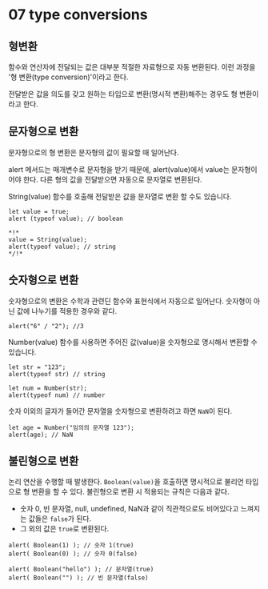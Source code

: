 # 07 type conversions
## 형변환
함수와 연산자에 전달되는 값은 대부분 적절한 자료형으로 자동 변환된다. 이런 과정을 '형 변환(type conversion)'이라고 한다.

전달받은 값을 의도를 갖고 원하는 타입으로 변환(명시적 변환)해주는 경우도 형 변환이라고 한다.

## 문자형으로 변환
문자형으로의 형 변환은 문자형의 값이 필요할 때 일어난다.

alert 메서드는 매개변수로 문자형을 받기 때문에, alert(value)에서 value는 문자형이어야 한다. 다른 형의 값을 전달받으면 자동으로 문자열로 변환된다.

String(value) 함수를 호출해 전달받은 값을 문자열로 변환 할 수도 있습니다.
```
let value = true;
alert (typeof value); // boolean

*!*
value = String(value);
alert(typeof value); // string
*/!*
```
## 숫자형으로 변환
숫자형으로의 변환은 수학과 관련딘 함수와 표현식에서 자동으로 일어난다.
숫자형이 아닌 값에 나누기를 적용한 경우와 같다.

```
alert("6" / "2"); //3
```
Number(value) 함수를 사용하면 주어진 값(value)을 숫자형으로 명시해서 변환할 수 있습니다.
```
let str = "123";
alert(typeof str) // string

let num = Number(str);
alert(typeof num) // number
```
숫자 이외의 글자가 들어간 문자열을 숫자형으로 변환하려고 하면 `NaN`이 된다.
```
let age = Number("임의의 문자열 123");
alert(age); // NaN
```
## 불린형으로 변환
논리 연산을 수행할 때 발생한다. `Boolean(value)`을 호출하면 명시적으로 불리언 타입으로 형 변환을 할 수 있다.
불린형으로 변환 시 적용되는 규칙은 다음과 같다.
- 숫자 0, 빈 문자열, null, undefined, NaN과 같이 직관적으로도 비어있다고 느껴지는 값들은 `false`가 된다.
- 그 외의 값은 `true`로 변환된다.

```
alert( Boolean(1) ); // 숫자 1(true)
alert( Boolean(0) ); // 숫자 0(false)

alert( Boolean("hello") ); // 문자열(true)
alert( Boolean("") ); // 빈 문자열(false)
```
